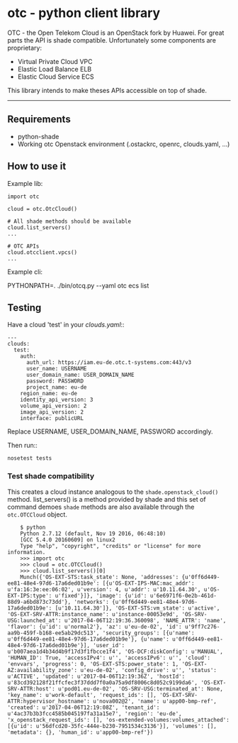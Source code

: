 otc - python client library
===========================

OTC - the Open Telekom Cloud is an OpenStack fork by Huawei. For great parts
the API is shade compatible. Unfortunately some components are proprietary:

- Virtual Private Cloud VPC
- Elastic Load Balance ELB
- Elastic Cloud Service ECS

This library intends to make theses APIs accessible on top of shade.

----

Requirements
------------

- python-shade
- Working otc Openstack environment (.ostackrc, openrc, clouds.yaml, ...)

How to use it
-------------

Example lib:

    import otc

    cloud = otc.OtcCloud()

    # All shade methods should be available
    cloud.list_servers()
    ...

    # OTC APIs
    cloud.otcclient.vpcs()
    ...

Example cli:

PYTHONPATH=. ./bin/otcq.py --yaml otc ecs list

Testing
-------

Have a cloud 'test' in your *clouds.yaml*::

    ---
    clouds:
      test:
        auth:
          auth_url: https://iam.eu-de.otc.t-systems.com:443/v3
          user_name: USERNAME
          user_domain_name: USER_DOMAIN_NAME
          password: PASSWORD
          project_name: eu-de
        region_name: eu-de
        identity_api_version: 3
        volume_api_version: 2
        image_api_version: 2
        interface: publicURL

Replace USERNAME, USER_DOMAIN_NAME, PASSWORD accordingly. 

Then run::

    nosetest tests


### Test shade compatibility

This creates a cloud instance analogous to the `shade.openstack_cloud()` method.
list\_servers() is a method provided by shade and this set of command demoes
`shade` methods are also available through the `otc.OTCCloud` object.

        $ python
        Python 2.7.12 (default, Nov 19 2016, 06:48:10)
        [GCC 5.4.0 20160609] on linux2
        Type "help", "copyright", "credits" or "license" for more information.
        >>> import otc
        >>> cloud = otc.OTCCloud()
        >>> cloud.list_servers()[0]
        Munch({'OS-EXT-STS:task_state': None, 'addresses': {u'0ff6d449-ee81-48e4-97d6-17a6ded01b9e': [{u'OS-EXT-IPS-MAC:mac_addr': u'fa:16:3e:ee:06:02', u'version': 4, u'addr': u'10.11.64.30', u'OS-EXT-IPS:type': u'fixed'}]}, 'image': {u'id': u'6e6971f6-0e2b-461d-88d9-a6bd873c73dd'}, 'networks': {u'0ff6d449-ee81-48e4-97d6-17a6ded01b9e': [u'10.11.64.30']}, 'OS-EXT-STS:vm_state': u'active', 'OS-EXT-SRV-ATTR:instance_name': u'instance-00053e9d', 'OS-SRV-USG:launched_at': u'2017-04-06T12:19:36.360098', 'NAME_ATTR': 'name', 'flavor': {u'id': u'normal2'}, 'az': u'eu-de-02', 'id': u'9ff7c276-aa9b-459f-b168-ee5ab29dc513', 'security_groups': [{u'name': u'0ff6d449-ee81-48e4-97d6-17a6ded01b9e'}, {u'name': u'0ff6d449-ee81-48e4-97d6-17a6ded01b9e'}], 'user_id': u'b007aea1d4b34d4b9f17d3f1fbcce1f4', 'OS-DCF:diskConfig': u'MANUAL', 'HUMAN_ID': True, 'accessIPv4': u'', 'accessIPv6': u'', 'cloud': 'envvars', 'progress': 0, 'OS-EXT-STS:power_state': 1, 'OS-EXT-AZ:availability_zone': u'eu-de-02', 'config_drive': u'', 'status': u'ACTIVE', 'updated': u'2017-04-06T12:19:36Z', 'hostId': u'83cd392128f21ffcfec3f37ddd7f0a0a75a9df8006c8d052c9199da6', 'OS-EXT-SRV-ATTR:host': u'pod01.eu-de-02', 'OS-SRV-USG:terminated_at': None, 'key_name': u'work-default', 'request_ids': [], 'OS-EXT-SRV-ATTR:hypervisor_hostname': u'nova002@2', 'name': u'app00-bmp-ref', 'created': u'2017-04-06T12:19:08Z', 'tenant_id': u'4ac37b3b3fcc4585b045197fa31a15e7', 'region': 'eu-de', 'x_openstack_request_ids': [], 'os-extended-volumes:volumes_attached': [{u'id': u'56dfcd20-35fc-444e-b230-7951534c3136'}], 'volumes': [], 'metadata': {}, 'human_id': u'app00-bmp-ref'})

